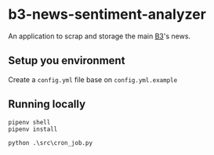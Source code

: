 # b3-news-sentiment-analyzer
An application to scrap and storage the main [B3](http://www.b3.com.br/en_us/)'s news.

## Setup you environment

Create a `config.yml` file base on `config.yml.example`

## Running locally

```
pipenv shell
pipenv install

python .\src\cron_job.py
```
